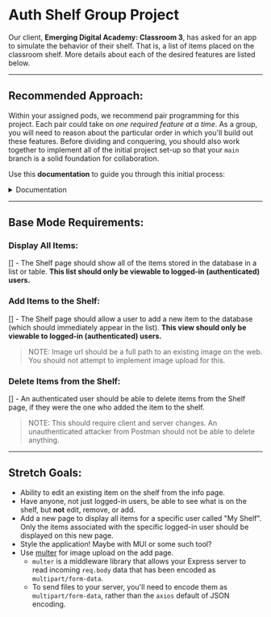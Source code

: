 # Auth Shelf Group Project

Our client, **Emerging Digital Academy: Classroom 3**, has asked for an app to simulate the behavior of their shelf. That is, a list of items placed on the classroom shelf. More details about each of the desired features are listed below.

---

## Recommended Approach:

Within your assigned pods, we recommend pair programming for this project. Each pair could take on _one required feature at a time_. As a group, you will need to reason about the particular order in which you'll build out these features. Before dividing and conquering, you should also work together to implement all of the initial project set-up so that your `main` branch is a solid foundation for collaboration.

Use this **documentation** to guide you through this initial process:

<details>
  <summary>Documentation</summary>

### Prerequisites

Before you get started, make sure you have the following software installed on your computer:

- [Node.js](https://nodejs.org/en)
- [PostgreSQL](https://www.postgresql.org)
- [Nodemon](https://nodemon.io)
- [Postman](https://www.postman.com)

### Create Database and Tables

Create a new database named `auth_shelf`, then create the `user` and `item` tables using the queries found in `database.sql`.

- Note: `pool.js` is initially configured to connect to a database named `prime_app`. You'll need to modify this within `pool.js` so that it knows to connect a database `auth_shelf`.

### Initial Setup Instructions

- In this repo's **root directory**, run `npm install`.
- Create an `.env` file in the **root directory**, then paste this line into the file:
  ```plaintext
    SERVER_SESSION_SECRET=superDuperSecret
  ```
- While you're in your new `.env` file, take the time to replace `superDuperSecret` with some a random string like `25POUbVtx6RKVNWszd9ERB9Bb6` to keep your application secure.
  - Here's a site that can help you: [Password Generator Plus](https://passwordsgenerator.net).
  - If you skip this step, create a secret with less than eight characters, or leave it as `superDuperSecret`, you'll get a big warning message each time you start your server.
- Run `npm run server` to start the server.
- Run `npm run client` to start the client.
- Navigate to `localhost:5173`.
  - Verify that you are able to:
    - Register as a new user.
    - Log out.
    - Log back in.
    - Log out.
- Congrats! You now have a starting line for the cool thing you're about to build. 🙂

### Lay of the Land

This repository is intentionally quite minimal. It features the same directory structure that you know and love:

- `src/`: The React application and Zustand store.
- `public/`: Static assets for the client-side. (In this case, just a `favicon.ico` file.)
- `server/`: The Express server.

Much of the code is descriptively commented. We recommend reading through the comments, getting a lay of the land, and becoming more comfortable with how it works before you start building on top of it.

For example, you're going to need to create new React Router Routes and Nav links as you build out your application. To do so, you'll first need a clear understanding of:

- How the `<Route>`s in `App.jsx` function.
- How the `<NavLink>`s in `Nav.jsx` function.

</details>

---

## Base Mode Requirements:

### Display All Items:

[] - The Shelf page should show all of the items stored in the database in a list or table. **This list should only be viewable to logged-in (authenticated) users.**

### Add Items to the Shelf:

[] - The Shelf page should allow a user to add a new item to the database (which should immediately appear in the list). **This view should only be viewable to logged-in (authenticated) users.**

> NOTE: Image url should be a full path to an existing image on the web. You should not attempt to implement image upload for this.

### Delete Items from the Shelf:

[] - An authenticated user should be able to delete items from the Shelf page, if they were the one who added the item to the shelf.

> NOTE: This should require client and server changes. An unauthenticated attacker from Postman should not be able to delete anything.

---

## Stretch Goals:

- Ability to edit an existing item on the shelf from the info page.
- Have anyone, not just logged-in users, be able to see what is on the shelf, but **not** edit, remove, or add.
- Add a new page to display all items for a specific user called "My Shelf". Only the items associated with the specific logged-in user should be displayed on this new page.
- Style the application! Maybe with MUI or some such tool?
- Use [multer](https://github.com/expressjs/multer) for image upload on the add page.
  - `multer` is a middleware library that allows your Express server to read incoming `req.body` data that has been encoded as `multipart/form-data`.
  - To send files to your server, you'll need to encode them as `multipart/form-data`, rather than the `axios` default of JSON encoding.
